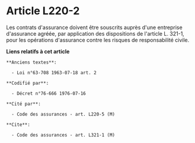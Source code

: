 # Article L220-2

Les contrats d'assurance doivent être souscrits auprès d'une entreprise d'assurance agréée, par application des dispositions
de l'article L. 321-1, pour les opérations d'assurance contre les risques de responsabilité civile.

**Liens relatifs à cet article**

	**Anciens textes**:

	  - Loi n°63-708 1963-07-18 art. 2

	**Codifié par**:

	  - Décret n°76-666 1976-07-16

	**Cité par**:

	  - Code des assurances - art. L220-5 (M)

	**Cite**:

	  - Code des assurances - art. L321-1 (M)
